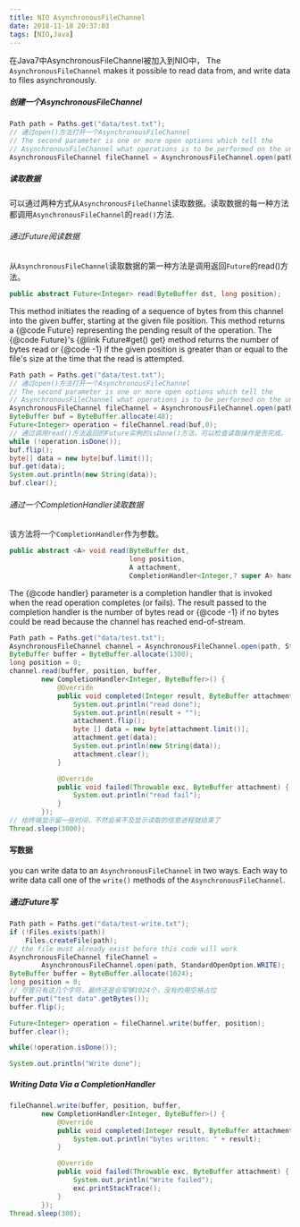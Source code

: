 ```yaml
---
title: NIO AsynchronousFileChannel
date: 2018-11-18 20:37:03
tags: [NIO,Java]
---
```


在Java7中AsynchronousFileChannel被加入到NIO中， The `AsynchronousFileChannel` makes it possible to read data from, and write data to files asynchronously. 

##### 创建一个AsynchronousFileChannel

```java
Path path = Paths.get("data/test.txt");
// 通过open()方法打开一个AsynchronousFileChannel
// The second parameter is one or more open options which tell the
// AsynchronousFileChannel what operations is to be performed on the underlying file.
AsynchronousFileChannel fileChannel = AsynchronousFileChannel.open(path, StandardOpenOption.READ);
```

<!-- more-->

##### 读取数据

可以通过两种方式从`AsynchronousFileChannel`读取数据。读取数据的每一种方法都调用`AsynchronousFileChannel`的`read()`方法.

###### 通过Future阅读数据

从`AsynchronousFileChannel`读取数据的第一种方法是调用返回`Future`的read()方法。

```java
public abstract Future<Integer> read(ByteBuffer dst, long position);
```

This method initiates the reading of a sequence of bytes from this channel into the given buffer, starting at the given file position. This method returns a {@code Future} representing the pending result of the operation. The {@code Future}'s {@link Future#get() get} method returns the number of bytes read or {@code -1} if the given position is greater than or equal to the file's size at the time that the read is attempted.

```java
Path path = Paths.get("data/test.txt");
// 通过open()方法打开一个AsynchronousFileChannel
// The second parameter is one or more open options which tell the
// AsynchronousFileChannel what operations is to be performed on the underlying file.
AsynchronousFileChannel fileChannel = AsynchronousFileChannel.open(path, StandardOpenOption.READ);
ByteBuffer buf = ByteBuffer.allocate(48);
Future<Integer> operation = fileChannel.read(buf,0);
// 通过调用read()方法返回的Future实例的isDone()方法，可以检查读取操作是否完成。
while (!operation.isDone());
buf.flip();
byte[] data = new byte[buf.limit()];
buf.get(data);
System.out.println(new String(data));
buf.clear();
```

###### 通过一个CompletionHandler读取数据

该方法将一个`CompletionHandler`作为参数。

```java
public abstract <A> void read(ByteBuffer dst,
                              long position,
                              A attachment,
                              CompletionHandler<Integer,? super A> handler);
```

The {@code handler} parameter is a completion handler that is invoked when the read operation completes (or fails). The result passed to the completion handler is the number of bytes read or {@code -1} if no bytes could be read because the channel has reached end-of-stream.

```java
Path path = Paths.get("data/test.txt");
AsynchronousFileChannel channel = AsynchronousFileChannel.open(path, StandardOpenOption.READ);
ByteBuffer buffer = ByteBuffer.allocate(1300);
long position = 0;
channel.read(buffer, position, buffer,
        new CompletionHandler<Integer, ByteBuffer>() {
            @Override
            public void completed(Integer result, ByteBuffer attachment) {
                System.out.println("read done");
                System.out.println(result + "");
                attachment.flip();
                byte [] data = new byte[attachment.limit()];
                attachment.get(data);
                System.out.println(new String(data));
                attachment.clear();
            }

            @Override
            public void failed(Throwable exc, ByteBuffer attachment) {
                System.out.println("read fail");
            }
        });
// 给终端显示留一些时间，不然会来不及显示读取的信息进程就结束了
Thread.sleep(3000);
```

#### 写数据

you can write data to an `AsynchronousFileChannel` in two ways. Each way to write data call one of the `write()` methods of the `AsynchronousFileChannel`. 

##### 通过Future写

```java
Path path = Paths.get("data/test-write.txt");
if (!Files.exists(path))
    Files.createFile(path);
// the file must already exist before this code will work
AsynchronousFileChannel fileChannel =
        AsynchronousFileChannel.open(path, StandardOpenOption.WRITE);
ByteBuffer buffer = ByteBuffer.allocate(1024);
long position = 0;
// 尽管只有这几个字符，最终还是会写够1024个，没有的用空格占位
buffer.put("test data".getBytes());
buffer.flip();

Future<Integer> operation = fileChannel.write(buffer, position);
buffer.clear();

while(!operation.isDone());

System.out.println("Write done");
```

##### Writing Data Via a CompletionHandler

```java
fileChannel.write(buffer, position, buffer,
        new CompletionHandler<Integer, ByteBuffer>() {
            @Override
            public void completed(Integer result, ByteBuffer attachment) {
                System.out.println("bytes written: " + result);
            }

            @Override
            public void failed(Throwable exc, ByteBuffer attachment) {
                System.out.println("Write failed");
                exc.printStackTrace();
            }
        });
Thread.sleep(300);
```


